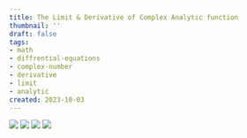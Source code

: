 ```yaml
---
title: The Limit & Derivative of Complex Analytic function
thumbnail: ''
draft: false
tags:
- math
- diffrential-equations
- complex-number
- derivative
- limit
- analytic
created: 2023-10-03
---
```


![](limit-derivative-complex-number1.png)
![](limit-derivative-complex-number2.png)
![](limit-derivative-complex-number3.png)
![](limit-derivative-complex-number4.png)
